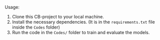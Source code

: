 Usage:

1. Clone this CB-project to your local machine.
2. Install the necessary dependencies. (It is in the `requirements.txt` file inside the `Codes` folder)
3. Run the code in the `Codes/` folder to train and evaluate the models.